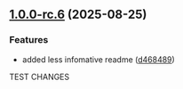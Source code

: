 ## [1.0.0-rc.6](https://github.com/AvivMark/it-works-on-my-machine/compare/v1.0.0-rc.5...v1.0.0-rc.6) (2025-08-25)

### Features

* added less infomative readme ([d468489](https://github.com/AvivMark/it-works-on-my-machine/commit/d468489c224236d0a09185e5366a07a1a7d80c19))

TEST CHANGES
